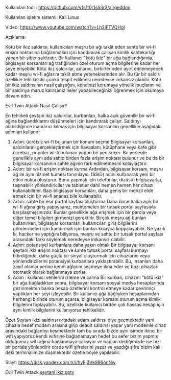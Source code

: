 Kullanılan tool : https://github.com/v1s1t0r1sh3r3/airgeddon

Kullanılan işletim sistemi: Kali Linux

Video: https://www.youtube.com/watch?v=Lh2iFTVQHoI


Açıklama:

Kötü bir ikiz saldırısı, kullanıcıları meşru bir ağı taklit eden sahte bir wi-fi erişim noktasına bağlanmaları için kandırarak çalışan kimlik sahtekarlığı yapan bir siber saldırıdır. Bir kullanıcı "kötü ikiz" bir ağa bağlandığında, bilgisayar korsanları ağ trafiğinden özel oturum açma bilgilerine kadar her şeye erişebilir.
Kötü ikiz saldırılar, adlarını, birbirlerinden ayırt edilemeyecek kadar meşru wi-fi ağlarını taklit etme yeteneklerinden alır. Bu tür bir saldırı özellikle tehlikelidir çünkü tespit edilmesi neredeyse imkansız olabilir.
Kötü bir ikiz saldırısının nasıl çalıştığını, kendinizi korumaya yönelik ipuçlarını ve bir saldırıya maruz kalırsanız neler yapabileceğinizi öğrenmek için okumaya devam edin.

Evil Twin Attack Nasıl Çalışır?

En tehlikeli şeytani ikiz saldırılar, kurbanları, halka açık güvenilir bir wi-fi ağına bağlandıklarını düşünmeleri için kandırarak çalışır. Saldırıyı olabildiğince inandırıcı kılmak için bilgisayar korsanları genellikle aşağıdaki adımları kullanır:
1. Adım: ücretsiz wi-fi bulunan bir konum seçme
Bilgisayar korsanları, saldırılarını gerçekleştirmek için havaalanı, kütüphane veya kafe gibi ücretsiz, popüler wi-fi bulunan yoğun bir yeri seçer. Bu yerlerde genellikle aynı ada sahip birden fazla erişim noktası bulunur ve bu da bir bilgisayar korsanının sahte ağının fark edilmemesini kolaylaştırır.
2. Adım: bir wi-fi erişim noktası kurma
Ardından, bilgisayar korsanı, meşru ağ ile aynı hizmet kümesi tanımlayıcı (SSID) adını kullanarak yeni bir etkin nokta oluşturur. Bunu yapmak için telefonlar, dizüstü bilgisayarlar, taşınabilir yönlendiriciler ve tabletler dahil hemen hemen her cihazı kullanabilirler. Bazı bilgisayar korsanları, daha geniş bir menzil elde etmek için bir wi-fi ananas bile kullanabilir.
3. Adım: sahte bir esir portal sayfası oluşturma
Daha önce halka açık bir wi-fi ağına giriş yaptıysanız, muhtemelen bir tutsak portal sayfasıyla karşılaşmışsınızdır. Bunlar genellikle ağa erişmek için bir parola veya diğer temel bilgileri girmenizi gerektirir. Birçok meşru ağ bunları kullanırken, bilgisayar korsanları, kullanıcıları giriş bilgilerini göndermeleri için kandırmak için bunları kolayca kopyalayabilir. Ne yazık ki, hacker ne yaptığını biliyorsa, meşru ve sahte bir tutsak portal sayfası arasındaki farkı söylemek neredeyse imkansız olabilir.
4. Adım: potansiyel kurbanlara daha yakın olmak
Bir bilgisayar korsanı şeytani ikiz erişim noktası ve sahte tutsak portal sayfası kurmayı bitirdiğinde, daha güçlü bir sinyal oluşturmak için cihazlarını veya yönlendiricilerini potansiyel kurbanlara yaklaştırabilir. Bu, insanları daha zayıf olanlar yerine kendi ağlarını seçmeye ikna eder ve bazı cihazları otomatik olarak bağlanmaya zorlar.
5. Adım : kullanıcı verilerini izleme ve çalma
Bir kurban, cihazını "kötü ikiz" bir ağa bağladıktan sonra, bilgisayar korsanı sosyal medya hesaplarında gezinmekten banka hesap özetlerini kontrol etmeye kadar çevrimiçi yaptıkları her şeyi izleyebilir. Bir kullanıcı ağa bağlıyken hesaplarından herhangi birinde oturum açarsa, bilgisayar korsanı oturum açma kimlik bilgilerini toplayabilir. Bu, özellikle kullanıcı birden çok hassas hesap için aynı kimlik bilgilerini kullanıyorsa tehlikelidir.

Özet
Şeytan ikizi saldırısı ortadaki adam saldırısı diye geçmektedir yani cihazla hedef modem arasına girip deault saldırısı yapar yani modemle cihaz arasındaki bağlantıyı kesmektedir tam bu sırada bizde aynı isimde ikinci bir wifi yapıyoruz kendi wifisine bağlanamayan hedef bu sefer bizim yapmış olduğumuz wifi ağına bağlanmaya çalışıyor ve bağlan dediğimizde ise bizi bir portala yönlendirir orada wifi şifrelerini yazar ve yazdığı şifre bizim kali deki terminalimize düşmektedir özetle böyle yapılabilir. 

Slayt: https://disk.yandex.com.tr/i/hvEj3Vk986onNw


Evil Twin Attack [şeytani ikiz.pptx](https://github.com/Handblue/Evil-Twin-Attack/files/9351885/seytani.ikiz.pptx)
